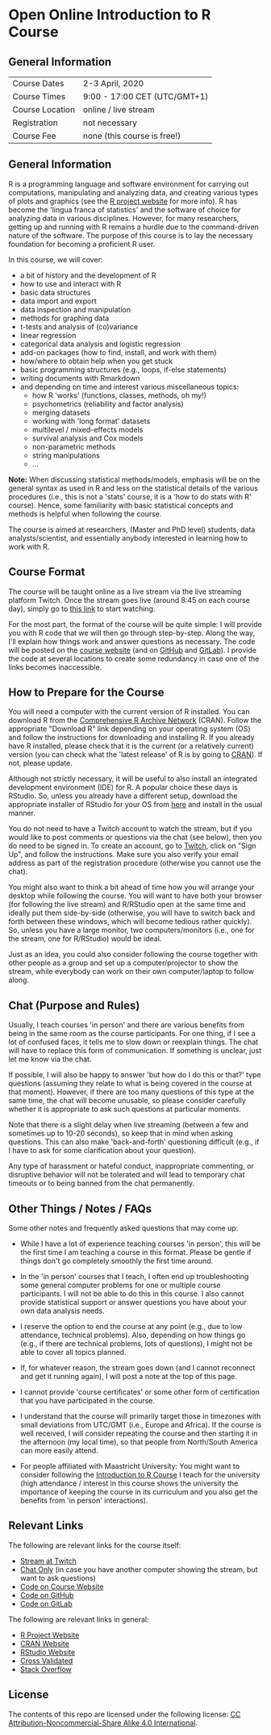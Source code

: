 # Open Online Introduction to R Course

## General Information

<table>
<tr>
   <td>Course Dates</td>
   <td>2-3 April, 2020</td>
</tr>
<tr>
   <td>Course Times</td>
   <td>9:00 - 17:00 CET (UTC/GMT+1)</td>
</tr>
<tr>
   <td>Course Location</td>
   <td>online / live stream</td>
</tr>
<tr>
   <td>Registration</td>
   <td>not necessary</td>
</tr>
<tr>
   <td>Course Fee</td>
   <td>none (this course is free!)</td>
</tr>
</table>

## General Information

R is a programming language and software environment for carrying out computations, manipulating and analyzing data, and creating various types of plots and graphics (see the [R project website](https://www.r-project.org/) for more info). R has become the 'lingua franca of statistics' and the software of choice for analyzing data in various disciplines. However, for many researchers, getting up and running with R remains a hurdle due to the command-driven nature of the software. The purpose of this course is to lay the necessary foundation for becoming a proficient R user.

In this course, we will cover:

* a bit of history and the development of R
* how to use and interact with R
* basic data structures
* data import and export
* data inspection and manipulation
* methods for graphing data
* t-tests and analysis of (co)variance
* linear regression
* categorical data analysis and logistic regression
* add-on packages (how to find, install, and work with them)
* how/where to obtain help when you get stuck
* basic programming structures (e.g., loops, if-else statements)
* writing documents with Rmarkdown
* and depending on time and interest various miscellaneous topics:
  * how R 'works' (functions, classes, methods, oh my!)
  * psychometrics (reliability and factor analysis)
  * merging datasets
  * working with 'long format' datasets
  * multilevel / mixed-effects models
  * survival analysis and Cox models
  * non-parametric methods
  * string manipulations
  * ...

**Note:** When discussing statistical methods/models, emphasis will be on the general syntax as used in R and less on the statistical details of the various procedures (i.e., this is not a 'stats' course, it is a 'how to do stats with R' course). Hence, some familiarity with basic statistical concepts and methods is helpful when following the course.

The course is aimed at researchers, (Master and PhD level) students, data analysts/scientist, and essentially anybody interested in learning how to work with R.

## Course Format

The course will be taught online as a live stream via the live streaming platform Twitch. Once the stream goes live (around 8:45 on each course day), simply go to [this link](https://www.twitch.tv/wviechtb) to start watching.

For the most part, the format of the course will be quite simple: I will provide you with R code that we will then go through step-by-step. Along the way, I'll explain how things work and answer questions as necessary. The code will be posted on the [course website](http://www.wvbauer.com/doku.php/course_oor#r_code) (and on [GitHub](https://github.com/wviechtb/course_oor/tree/master/code) and [GitLab](https://gitlab.com/wviechtb/course_oor/-/tree/master/code)). I provide the code at several locations to create some redundancy in case one of the links becomes inaccessible.

## How to Prepare for the Course

You will need a computer with the current version of R installed. You can download R from the [Comprehensive R Archive Network](https://cran.r-project.org/) (CRAN). Follow the appropriate "Download R" link depending on your operating system (OS) and follow the instructions for downloading and installing R. If you already have R installed, please check that it is the current (or a relatively current) version (you can check what the 'latest release' of R is by going to [CRAN](https://cran.r-project.org/)). If not, please update.

Although not strictly necessary, it will be useful to also install an integrated development environment (IDE) for R. A popular choice these days is RStudio. So, unless you already have a different setup, download the appropriate installer of RStudio for your OS from [here](https://rstudio.com/products/rstudio/download/#download) and install in the usual manner.

You do not need to have a Twitch account to watch the stream, but if you would like to post comments or questions via the chat (see below), then you do need to be signed in. To create an account, go to [Twitch](https://www.twitch.tv/), click on "Sign Up", and follow the instructions. Make sure you also verify your email address as part of the registration procedure (otherwise you cannot use the chat).

You might also want to think a bit ahead of time how you will arrange your desktop while following the course. You will want to have both your browser (for following the live stream) and R/RStudio open at the same time and ideally put them side-by-side (otherwise, you will have to switch back and forth between these windows, which will become tedious rather quickly). So, unless you have a large monitor, two computers/monitors (i.e., one for the stream, one for R/RStudio) would be ideal.

Just as an idea, you could also consider following the course together with other people as a group and set up a computer/projector to show the stream, while everybody can work on their own computer/laptop to follow along.

## Chat (Purpose and Rules)

Usually, I teach courses 'in person' and there are various benefits from being in the same room as the course participants. For one thing, if I see a lot of confused faces, it tells me to slow down or reexplain things. The chat will have to replace this form of communication. If something is unclear, just let me know via the chat.

If possible, I will also be happy to answer 'but how do I do this or that?' type questions (assuming they relate to what is being covered in the course at that moment). However, if there are too many questions of this type at the same time, the chat will become unusable, so please consider carefully whether it is appropriate to ask such questions at particular moments.

Note that there is a slight delay when live streaming (between a few and sometimes up to 10-20 seconds), so keep that in mind when asking questions. This can also make 'back-and-forth' questioning difficult (e.g., if I have to ask for some clarification about your question).

Any type of harassment or hateful conduct, inappropriate commenting, or disruptive behavior will not be tolerated and will lead to temporary chat timeouts or to being banned from the chat permanently.

## Other Things / Notes / FAQs

Some other notes and frequently asked questions that may come up:

* While I have a lot of experience teaching courses 'in person', this will be the first time I am teaching a course in this format. Please be gentle if things don't go completely smoothly the first time around.

* In the 'in person' courses that I teach, I often end up troubleshooting some general computer problems for one or multiple course participants. I will not be able to do this in this course. I also cannot provide statistical support or answer questions you have about your own data analysis needs.

* I reserve the option to end the course at any point (e.g., due to low attendance, technical problems). Also, depending on how things go (e.g., if there are technical problems, lots of questions), I might not be able to cover all topics planned.

* If, for whatever reason, the stream goes down (and I cannot reconnect and get it running again), I will post a note at the top of this page.

* I cannot provide 'course certificates' or some other form of certification that you have participated in the course.

* I understand that the course will primarily target those in timezones with small deviations from UTC/GMT (i.e., Europe and Africa). If the course is well received, I will consider repeating the course and then starting it in the afternoon (my local time), so that people from North/South America can more easily attend.

* For people affiliated with Maastricht University: You might want to consider following the [Introduction to R Course](https://www.maastrichtuniversity.nl/education/introduction-r) I teach for the university (high attendance / interest in this course shows the university the importance of keeping the course in its curriculum and you also get the benefits from 'in person' interactions).

## Relevant Links

The following are relevant links for the course itself:

* [Stream at Twitch](https://www.twitch.tv/wviechtb)
* [Chat Only](https://www.twitch.tv/popout/wviechtb/chat?popout=) (in case you have another computer showing the stream, but want to ask questions)
* [Code on Course Website](http://www.wvbauer.com/doku.php/course_oor#r_code)
* [Code on GitHub](https://github.com/wviechtb/course_oor/tree/master/code)
* [Code on GitLab](https://gitlab.com/wviechtb/course_oor/-/tree/master/code)

The following are relevant links in general:

* [R Project Website](https://www.r-project.org/)
* [CRAN Website](https://cran.r-project.org/)
* [RStudio Website](https://www.rstudio.com/)
* [Cross Validated](https://stats.stackexchange.com/tour)
* [Stack Overflow](https://stackoverflow.com/tour)

## License

The contents of this repo are licensed under the following license: [CC Attribution-Noncommercial-Share Alike 4.0 International](http://creativecommons.org/licenses/by-nc-sa/4.0/).
